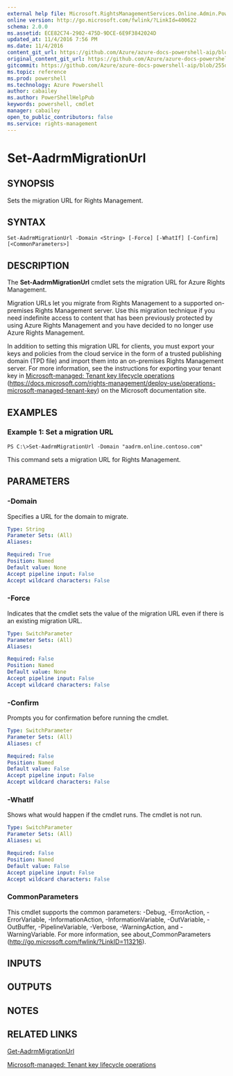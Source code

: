 ```yaml
---
external help file: Microsoft.RightsManagementServices.Online.Admin.PowerShell.dll-Help.xml
online version: http://go.microsoft.com/fwlink/?LinkId=400622
schema: 2.0.0
ms.assetid: ECE82C74-2902-475D-9DCE-6E9F3842024D
updated_at: 11/4/2016 7:56 PM
ms.date: 11/4/2016
content_git_url: https://github.com/Azure/azure-docs-powershell-aip/blob/live/Azure%20Information%20Protection/AADRM/vlatest/Set-AadrmMigrationUrl.md
original_content_git_url: https://github.com/Azure/azure-docs-powershell-aip/blob/live/Azure%20Information%20Protection/AADRM/vlatest/Set-AadrmMigrationUrl.md
gitcommit: https://github.com/Azure/azure-docs-powershell-aip/blob/255ddad98222233495954a5753e4e2da2f26bc6d/Azure%20Information%20Protection/AADRM/vlatest/Set-AadrmMigrationUrl.md
ms.topic: reference
ms.prod: powershell
ms.technology: Azure Powershell
author: cabailey
ms.author: PowerShellHelpPub
keywords: powershell, cmdlet
manager: cabailey
open_to_public_contributors: false
ms.service: rights-management
---
```


# Set-AadrmMigrationUrl

## SYNOPSIS
Sets the migration URL for Rights Management.

## SYNTAX

```
Set-AadrmMigrationUrl -Domain <String> [-Force] [-WhatIf] [-Confirm] [<CommonParameters>]
```

## DESCRIPTION
The **Set-AadrmMigrationUrl** cmdlet sets the migration URL for Azure Rights Management.

Migration URLs let you migrate from Rights Management to a supported on-premises Rights Management server.
Use this migration technique if you need indefinite access to content that has been previously protected by using Azure Rights Management and you have decided to no longer use Azure Rights Management.

In addition to setting this migration URL for clients, you must export your keys and policies from the cloud service in the form of a trusted publishing domain (TPD file) and import them into an on-premises Rights Management server.
For more information, see the instructions for exporting your tenant key in [Microsoft-managed: Tenant key lifecycle operations](https://docs.microsoft.com/rights-management/deploy-use/operations-microsoft-managed-tenant-key) (https://docs.microsoft.com/rights-management/deploy-use/operations-microsoft-managed-tenant-key) on the Microsoft documentation site.

## EXAMPLES

### Example 1: Set a migration URL
```
PS C:\>Set-AadrmMigrationUrl -Domain "aadrm.online.contoso.com"
```

This command sets a migration URL for Rights Management.

## PARAMETERS

### -Domain
Specifies a URL for the domain to migrate.

```yaml
Type: String
Parameter Sets: (All)
Aliases:

Required: True
Position: Named
Default value: None
Accept pipeline input: False
Accept wildcard characters: False
```

### -Force
Indicates that the cmdlet sets the value of the migration URL even if there is an existing migration URL.

```yaml
Type: SwitchParameter
Parameter Sets: (All)
Aliases:

Required: False
Position: Named
Default value: None
Accept pipeline input: False
Accept wildcard characters: False
```

### -Confirm
Prompts you for confirmation before running the cmdlet.

```yaml
Type: SwitchParameter
Parameter Sets: (All)
Aliases: cf

Required: False
Position: Named
Default value: False
Accept pipeline input: False
Accept wildcard characters: False
```

### -WhatIf
Shows what would happen if the cmdlet runs.
The cmdlet is not run.

```yaml
Type: SwitchParameter
Parameter Sets: (All)
Aliases: wi

Required: False
Position: Named
Default value: False
Accept pipeline input: False
Accept wildcard characters: False
```

### CommonParameters
This cmdlet supports the common parameters: -Debug, -ErrorAction, -ErrorVariable, -InformationAction, -InformationVariable, -OutVariable, -OutBuffer, -PipelineVariable, -Verbose, -WarningAction, and -WarningVariable. For more information, see about_CommonParameters (http://go.microsoft.com/fwlink/?LinkID=113216).

## INPUTS

## OUTPUTS

## NOTES

## RELATED LINKS

[Get-AadrmMigrationUrl](xref:AADRM/vlatest/Get-AadrmMigrationUrl.md)

[Microsoft-managed: Tenant key lifecycle operations](https://docs.microsoft.com/rights-management/deploy-use/operations-microsoft-managed-tenant-key)
